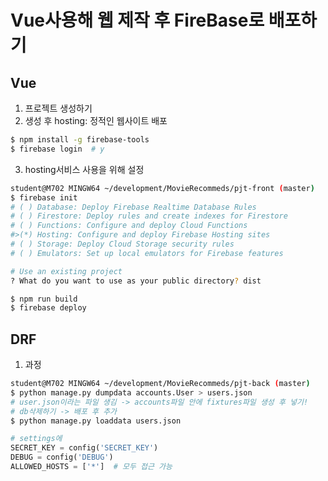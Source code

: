 # Vue사용해 웹 제작 후 FireBase로 배포하기

## Vue

1. 프로젝트 생성하기
2. 생성 후 hosting: 정적인 웹사이트 배포

```bash
$ npm install -g firebase-tools
$ firebase login  # y
```

3. hosting서비스 사용을 위해 설정

```bash
student@M702 MINGW64 ~/development/MovieRecommeds/pjt-front (master)
$ firebase init
# ( ) Database: Deploy Firebase Realtime Database Rules
# ( ) Firestore: Deploy rules and create indexes for Firestore
# ( ) Functions: Configure and deploy Cloud Functions
#>(*) Hosting: Configure and deploy Firebase Hosting sites
# ( ) Storage: Deploy Cloud Storage security rules
# ( ) Emulators: Set up local emulators for Firebase features

# Use an existing project
? What do you want to use as your public directory? dist

$ npm run build
$ firebase deploy
```



## DRF

1. 과정

```bash
student@M702 MINGW64 ~/development/MovieRecommeds/pjt-back (master)
$ python manage.py dumpdata accounts.User > users.json
# user.json이라는 파일 생김 -> accounts파일 안에 fixtures파일 생성 후 넣기!
# db삭제하기 -> 배포 후 추가
$ python manage.py loaddata users.json
```

```python
# settings에 
SECRET_KEY = config('SECRET_KEY')
DEBUG = config('DEBUG')
ALLOWED_HOSTS = ['*']  # 모두 접근 가능
```

